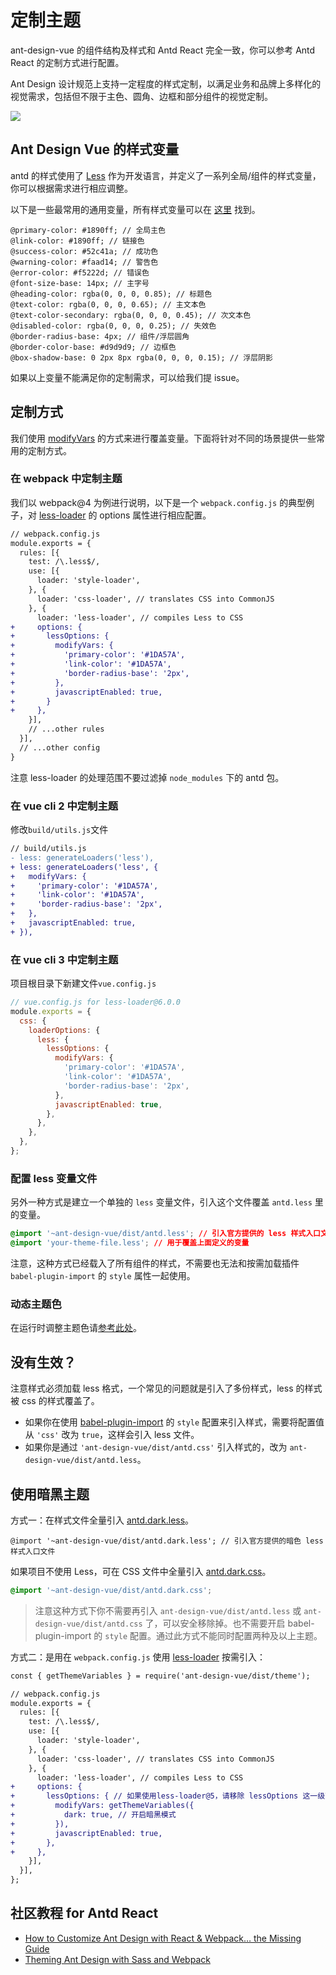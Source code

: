 # 定制主题

ant-design-vue 的组件结构及样式和 Antd React 完全一致，你可以参考 Antd React 的定制方式进行配置。

Ant Design 设计规范上支持一定程度的样式定制，以满足业务和品牌上多样化的视觉需求，包括但不限于主色、圆角、边框和部分组件的视觉定制。

![](https://zos.alipayobjects.com/rmsportal/zTFoszBtDODhXfLAazfSpYbSLSEeytoG.png)

## Ant Design Vue 的样式变量

antd 的样式使用了 [Less](http://lesscss.org/) 作为开发语言，并定义了一系列全局/组件的样式变量，你可以根据需求进行相应调整。

以下是一些最常用的通用变量，所有样式变量可以在 [这里](https://github.com/vueComponent/ant-design-vue/blob/main/components/style/themes/default.less) 找到。

```less
@primary-color: #1890ff; // 全局主色
@link-color: #1890ff; // 链接色
@success-color: #52c41a; // 成功色
@warning-color: #faad14; // 警告色
@error-color: #f5222d; // 错误色
@font-size-base: 14px; // 主字号
@heading-color: rgba(0, 0, 0, 0.85); // 标题色
@text-color: rgba(0, 0, 0, 0.65); // 主文本色
@text-color-secondary: rgba(0, 0, 0, 0.45); // 次文本色
@disabled-color: rgba(0, 0, 0, 0.25); // 失效色
@border-radius-base: 4px; // 组件/浮层圆角
@border-color-base: #d9d9d9; // 边框色
@box-shadow-base: 0 2px 8px rgba(0, 0, 0, 0.15); // 浮层阴影
```

如果以上变量不能满足你的定制需求，可以给我们提 issue。

## 定制方式

我们使用 [modifyVars](http://lesscss.org/usage/#using-less-in-the-browser-modify-variables) 的方式来进行覆盖变量。下面将针对不同的场景提供一些常用的定制方式。

### 在 webpack 中定制主题

我们以 webpack@4 为例进行说明，以下是一个 `webpack.config.js` 的典型例子，对 [less-loader](https://github.com/webpack-contrib/less-loader) 的 options 属性进行相应配置。

```diff
// webpack.config.js
module.exports = {
  rules: [{
    test: /\.less$/,
    use: [{
      loader: 'style-loader',
    }, {
      loader: 'css-loader', // translates CSS into CommonJS
    }, {
      loader: 'less-loader', // compiles Less to CSS
+     options: {
+       lessOptions: {
+         modifyVars: {
+           'primary-color': '#1DA57A',
+           'link-color': '#1DA57A',
+           'border-radius-base': '2px',
+         },
+         javascriptEnabled: true,
+       }
+     },
    }],
    // ...other rules
  }],
  // ...other config
}
```

注意 less-loader 的处理范围不要过滤掉 `node_modules` 下的 antd 包。

### 在 vue cli 2 中定制主题

修改`build/utils.js`文件

```diff
// build/utils.js
- less: generateLoaders('less'),
+ less: generateLoaders('less', {
+   modifyVars: {
+     'primary-color': '#1DA57A',
+     'link-color': '#1DA57A',
+     'border-radius-base': '2px',
+   },
+   javascriptEnabled: true,
+ }),

```

### 在 vue cli 3 中定制主题

项目根目录下新建文件`vue.config.js`

```js
// vue.config.js for less-loader@6.0.0
module.exports = {
  css: {
    loaderOptions: {
      less: {
        lessOptions: {
          modifyVars: {
            'primary-color': '#1DA57A',
            'link-color': '#1DA57A',
            'border-radius-base': '2px',
          },
          javascriptEnabled: true,
        },
      },
    },
  },
};
```

### 配置 less 变量文件

另外一种方式是建立一个单独的 `less` 变量文件，引入这个文件覆盖 `antd.less` 里的变量。

```css
@import '~ant-design-vue/dist/antd.less'; // 引入官方提供的 less 样式入口文件
@import 'your-theme-file.less'; // 用于覆盖上面定义的变量
```

注意，这种方式已经载入了所有组件的样式，不需要也无法和按需加载插件 `babel-plugin-import` 的 `style` 属性一起使用。

### 动态主题色

在运行时调整主题色请[参考此处](/docs/vue/customize-theme-variable)。

## 没有生效？

注意样式必须加载 less 格式，一个常见的问题就是引入了多份样式，less 的样式被 css 的样式覆盖了。

- 如果你在使用 [babel-plugin-import](https://github.com/ant-design/babel-plugin-import) 的 `style` 配置来引入样式，需要将配置值从 `'css'` 改为 `true`，这样会引入 less 文件。
- 如果你是通过 `'ant-design-vue/dist/antd.css'` 引入样式的，改为 `ant-design-vue/dist/antd.less`。

## 使用暗黑主题

方式一：在样式文件全量引入 [antd.dark.less](https://unpkg.com/browse/ant-design-vue@2.0.0/dist/antd.dark.less)。

```less
@import '~ant-design-vue/dist/antd.dark.less'; // 引入官方提供的暗色 less 样式入口文件
```

如果项目不使用 Less，可在 CSS 文件中全量引入 [antd.dark.css](https://unpkg.com/browse/ant-design-vue@2.0.0/dist/antd.dark.css)。

```css
@import '~ant-design-vue/dist/antd.dark.css';
```

> 注意这种方式下你不需要再引入 `ant-design-vue/dist/antd.less` 或 `ant-design-vue/dist/antd.css` 了，可以安全移除掉。也不需要开启 babel-plugin-import 的 `style` 配置。通过此方式不能同时配置两种及以上主题。

方式二：是用在 `webpack.config.js` 使用 [less-loader](https://github.com/webpack-contrib/less-loader) 按需引入：

```diff
const { getThemeVariables } = require('ant-design-vue/dist/theme');

// webpack.config.js
module.exports = {
  rules: [{
    test: /\.less$/,
    use: [{
      loader: 'style-loader',
    }, {
      loader: 'css-loader', // translates CSS into CommonJS
    }, {
      loader: 'less-loader', // compiles Less to CSS
+     options: {
+       lessOptions: { // 如果使用less-loader@5，请移除 lessOptions 这一级直接配置选项。
+         modifyVars: getThemeVariables({
+           dark: true, // 开启暗黑模式
+         }),
+         javascriptEnabled: true,
+       },
+     },
    }],
  }],
};
```

## 社区教程 for Antd React

- [How to Customize Ant Design with React & Webpack… the Missing Guide](https://medium.com/@GeoffMiller/how-to-customize-ant-design-with-react-webpack-the-missing-guide-c6430f2db10f)
- [Theming Ant Design with Sass and Webpack](https://gist.github.com/Kruemelkatze/057f01b8e15216ae707dc7e6c9061ef7)
